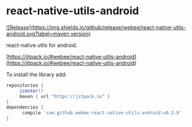 # react-native-utils-android

[![Release](https://img.shields.io/github/release/webee/react-native-utils-android.svg?label=maven version)](https://jitpack.io/#webee/react-native-utils-android)

react-native utils for android.

[https://jitpack.io/#webee/react-native-utils-android](https://jitpack.io/#webee/react-native-utils-android)

To install the library add:

   ```gradle
   repositories {
        jcenter()
        maven { url "https://jitpack.io" }
   }
   dependencies {
         compile 'com.github.webee:react-native-utils-android:v0.2.0'
   }
   ```